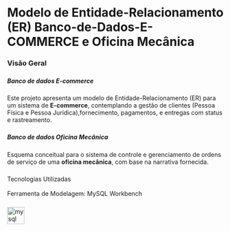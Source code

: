 # Modelo de Entidade-Relacionamento (ER) Banco-de-Dados-E-COMMERCE e Oficina Mecânica

<h3 align="left">Visão Geral</h3>

###

<p align="left"></p>

###
<h5 align="left">Banco de dados E-commerce</h5>
<p align="left">Este projeto apresenta um modelo de Entidade-Relacionamento (ER) para um sistema de <b>E-commerce</b>, contemplando a gestão de clientes (Pessoa Física e Pessoa Jurídica),fornecimento, pagamentos, e entregas com status e rastreamento.</p>

###
<h5 align="left">Banco de dados Oficina Mecânica</h5>
<p align="left">Esquema conceitual para o sistema de controle e gerenciamento de ordens de serviço de uma <b>oficina mecânica</b>, com base na narrativa fornecida.</p>

###

<p align="left">Tecnologias Utilizadas<br><br>Ferramenta de Modelagem: MySQL Workbench</p>

###

<div align="left">
  <img src="https://cdn.jsdelivr.net/gh/devicons/devicon/icons/mysql/mysql-original.svg" height="40" alt="mysql logo"  />
</div>

###
